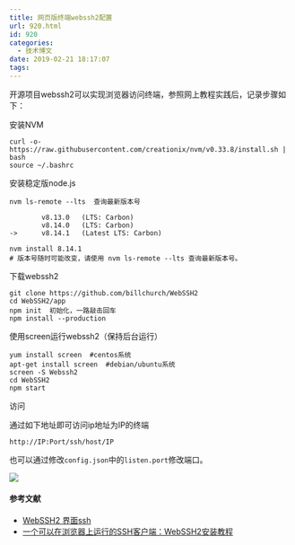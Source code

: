 ```yaml
---
title: 网页版终端webssh2配置
url: 920.html
id: 920
categories:
  - 技术博文
date: 2019-02-21 18:17:07
tags:
---
```


开源项目webssh2可以实现浏览器访问终端，参照网上教程实践后，记录步骤如下：

安装NVM

    curl -o- https://raw.githubusercontent.com/creationix/nvm/v0.33.8/install.sh | bash
    source ~/.bashrc
    

安装稳定版node.js

    nvm ls-remote --lts  查询最新版本号
     
            v8.13.0   (LTS: Carbon)
            v8.14.0   (LTS: Carbon)
    ->      v8.14.1   (Latest LTS: Carbon)
     
    nvm install 8.14.1
    # 版本号随时可能改变，请使用 nvm ls-remote --lts 查询最新版本号。

下载webssh2

    git clone https://github.com/billchurch/WebSSH2
    cd WebSSH2/app
    npm init  初始化，一路敲击回车
    npm install --production

使用screen运行webssh2（保持后台运行）

    yum install screen  #centos系统
    apt-get install screen  #debian/ubuntu系统
    screen -S Webssh2
    cd WebSSH2
    npm start

访问

通过如下地址即可访问ip地址为IP的终端

    http://IP:Port/ssh/host/IP

也可以通过修改`config.json`中的`listen.port`修改端口。  

![](https://blog.frytea.com/wp-content/uploads/2019/02/IMG_0195-1024x768.png)

#### 参考文献

*   [WebSSH2 界面ssh](https://blog.csdn.net/Flykos/article/details/85161615)
*   [一个可以在浏览器上运行的SSH客户端：WebSSH2安装教程](https://www.moerats.com/archives/467/)